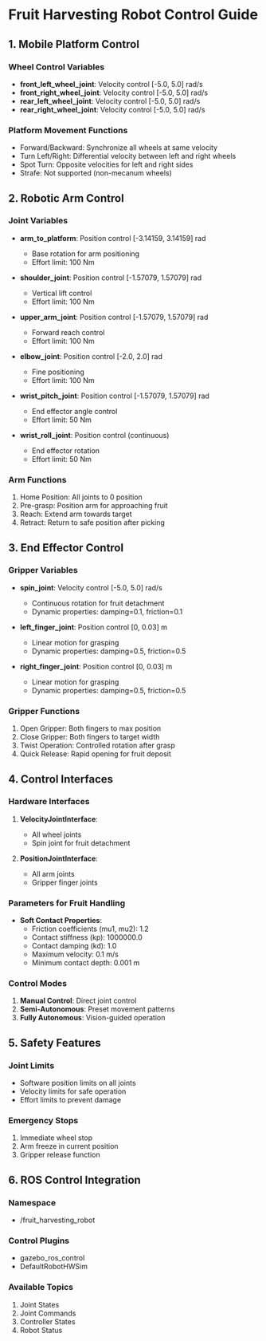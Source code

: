 # Fruit Harvesting Robot Control Guide

## 1. Mobile Platform Control

### Wheel Control Variables
- **front_left_wheel_joint**: Velocity control [-5.0, 5.0] rad/s
- **front_right_wheel_joint**: Velocity control [-5.0, 5.0] rad/s
- **rear_left_wheel_joint**: Velocity control [-5.0, 5.0] rad/s
- **rear_right_wheel_joint**: Velocity control [-5.0, 5.0] rad/s

### Platform Movement Functions
- Forward/Backward: Synchronize all wheels at same velocity
- Turn Left/Right: Differential velocity between left and right wheels
- Spot Turn: Opposite velocities for left and right sides
- Strafe: Not supported (non-mecanum wheels)

## 2. Robotic Arm Control

### Joint Variables
- **arm_to_platform**: Position control [-3.14159, 3.14159] rad
  - Base rotation for arm positioning
  - Effort limit: 100 Nm
  
- **shoulder_joint**: Position control [-1.57079, 1.57079] rad
  - Vertical lift control
  - Effort limit: 100 Nm

- **upper_arm_joint**: Position control [-1.57079, 1.57079] rad
  - Forward reach control
  - Effort limit: 100 Nm

- **elbow_joint**: Position control [-2.0, 2.0] rad
  - Fine positioning
  - Effort limit: 100 Nm

- **wrist_pitch_joint**: Position control [-1.57079, 1.57079] rad
  - End effector angle control
  - Effort limit: 50 Nm

- **wrist_roll_joint**: Position control (continuous)
  - End effector rotation
  - Effort limit: 50 Nm

### Arm Functions
1. Home Position: All joints to 0 position
2. Pre-grasp: Position arm for approaching fruit
3. Reach: Extend arm towards target
4. Retract: Return to safe position after picking

## 3. End Effector Control

### Gripper Variables
- **spin_joint**: Velocity control [-5.0, 5.0] rad/s
  - Continuous rotation for fruit detachment
  - Dynamic properties: damping=0.1, friction=0.1

- **left_finger_joint**: Position control [0, 0.03] m
  - Linear motion for grasping
  - Dynamic properties: damping=0.5, friction=0.5
  
- **right_finger_joint**: Position control [0, 0.03] m
  - Linear motion for grasping
  - Dynamic properties: damping=0.5, friction=0.5

### Gripper Functions
1. Open Gripper: Both fingers to max position
2. Close Gripper: Both fingers to target width
3. Twist Operation: Controlled rotation after grasp
4. Quick Release: Rapid opening for fruit deposit

## 4. Control Interfaces

### Hardware Interfaces
1. **VelocityJointInterface**:
   - All wheel joints
   - Spin joint for fruit detachment

2. **PositionJointInterface**:
   - All arm joints
   - Gripper finger joints

### Parameters for Fruit Handling
- **Soft Contact Properties**:
  - Friction coefficients (mu1, mu2): 1.2
  - Contact stiffness (kp): 1000000.0
  - Contact damping (kd): 1.0
  - Maximum velocity: 0.1 m/s
  - Minimum contact depth: 0.001 m

### Control Modes
1. **Manual Control**: Direct joint control
2. **Semi-Autonomous**: Preset movement patterns
3. **Fully Autonomous**: Vision-guided operation

## 5. Safety Features

### Joint Limits
- Software position limits on all joints
- Velocity limits for safe operation
- Effort limits to prevent damage

### Emergency Stops
1. Immediate wheel stop
2. Arm freeze in current position
3. Gripper release function

## 6. ROS Control Integration

### Namespace
- /fruit_harvesting_robot

### Control Plugins
- gazebo_ros_control
- DefaultRobotHWSim

### Available Topics
1. Joint States
2. Joint Commands
3. Controller States
4. Robot Status

